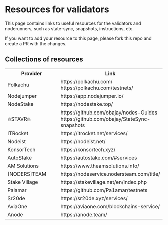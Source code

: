 # Resources for validators

This page contains links to useful resources for the validators and noderunners, such as state-sync, snapshots, instructions, etc.

If you want to add your resource to this page, please fork this repo and create a PR with the changes.

## Collections of resources

<table width=99%>
    <tr>
        <th width=40%>Provider</th>
        <th width=60%>Link</th>
    </tr>
    <tr>
        <td>
            Polkachu
        </td>
         <td>
            https://polkachu.com/<br>
			https://polkachu.com/testnets/
        </td>
    </tr>
    <tr>
        <td>
            Nodejumper
        </td>
         <td>
            https://app.nodejumper.io/
        </td>
    </tr>
    <tr>
        <td>
            NodeStake
        </td>
         <td>
            https://nodestake.top/
        </td>
    </tr>
    <tr>
        <td>
            🔥STAVR🔥
        </td>
         <td>
            https://github.com/obajay/nodes-Guides<br>
			https://github.com/obajay/StateSync-snapshots
        </td>
    </tr>
    <tr>
        <td>
            ITRocket
        </td>
         <td>
            https://itrocket.net/services/
        </td>
    </tr>
    <tr>
        <td>
            Nodeist
        </td>
         <td>
            https://nodeist.net/
        </td>
    </tr>
    <tr>
        <td>
            KonsorTech
        </td>
         <td>
            https://konsortech.xyz/
        </td>
    </tr>
    <tr>
        <td>
            AutoStake
        </td>
         <td>
            https://autostake.com/#services
        </td>
    </tr>
    <tr>
        <td>
            AM Solutions
        </td>
         <td>
            https://www.theamsolutions.info/
        </td>
    </tr>
    <tr>
        <td>
            [NODERS]TEAM
        </td>
         <td>
            https://nodeservice.nodersteam.com/title/
        </td>
    </tr>
    <tr>
        <td>
            Stake Village
        </td>
         <td>
            https://stakevillage.net/en/index.php
        </td>
    </tr>
    <tr>
        <td>
            Palamar
        </td>
         <td>
            https://github.com/Pa1amar/testnets
        </td>
    </tr>
    <tr>
        <td>
            Sr20de
        </td>
         <td>
            https://sr20de.xyz/services/
        </td>
    </tr>
    <tr>
        <td>
            AviaOne
        </td>
         <td>
            https://aviaone.com/blockchains-service/
        </td>
    </tr>
    <tr>
        <td>
            Anode
        </td>
         <td>
            https://anode.team/
        </td>
    </tr>
</table>

